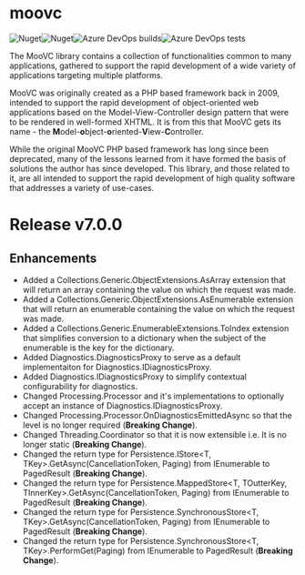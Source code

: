 # moovc

![Nuget](https://img.shields.io/nuget/v/moovc?style=plastic)![Nuget](https://img.shields.io/nuget/dt/moovc?style=plastic)![Azure DevOps builds](https://img.shields.io/azure-devops/build/vmartinspaul/MooVC/2?style=plastic)![Azure DevOps tests](https://img.shields.io/azure-devops/tests/vmartinspaul/MooVC/2?style=plastic)

The MooVC library contains a collection of functionalities common to many applications, gathered to support the rapid development of a wide variety of applications targeting multiple platforms.

MooVC was originally created as a PHP based framework back in 2009, intended to support the rapid development of object-oriented web applications based on the Model-View-Controller design pattern that were to be rendered in well-formed XHTML.  It is from this that MooVC gets its name - the **M**odel-**o**bject-**o**riented-**V**iew-**C**ontroller.

While the original MooVC PHP based framework has long since been deprecated, many of the lessons learned from it have formed the basis of solutions the author has since developed.  This library, and those related to it, are all intended to support the rapid development of high quality software that addresses a variety of use-cases.

# Release v7.0.0

## Enhancements

- Added a Collections.Generic.ObjectExtensions.AsArray extension that will return an array containing the value on which the request was made.
- Added a Collections.Generic.ObjectExtensions.AsEnumerable extension that will return an enumerable containing the value on which the request was made.
- Added a Collections.Generic.EnumerableExtensions.ToIndex extension that simplifies conversion to a dictionary when the subject of the enumerable is the key for the dictionary.
- Added Diagnostics.DiagnosticsProxy to serve as a default implementaiton for Diagnostics.IDiagnosticsProxy.
- Added Diagnostics.IDiagnosticsProxy to simplify contextual configurability for diagnostics.
- Changed Processing.Processor and it's implementations to optionally accept an instance of Diagnostics.IDiagnosticsProxy.
- Changed Processing.Processor.OnDiagnosticsEmittedAsync so that the level is no longer required (**Breaking Change**).
- Changed Threading.Coordinator so that it is now extensible i.e. It is no longer static (**Breaking Change**).
- Changed the return type for Persistence.IStore<T, TKey>.GetAsync(CancellationToken, Paging) from IEnumerable<T> to PagedResult<T> (**Breaking Change**).
- Changed the return type for Persistence.MappedStore<T, TOutterKey, TInnerKey>.GetAsync(CancellationToken, Paging) from IEnumerable<T> to PagedResult<T> (**Breaking Change**).
- Changed the return type for Persistence.SynchronousStore<T, TKey>.GetAsync(CancellationToken, Paging) from IEnumerable<T> to PagedResult<T> (**Breaking Change**).
- Changed the return type for Persistence.SynchronousStore<T, TKey>.PerformGet(Paging) from IEnumerable<T> to PagedResult<T> (**Breaking Change**).